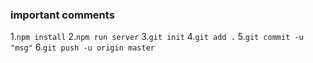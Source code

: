 ### important comments

1.`npm install`
2.`npm run server`
3.`git init`
4.`git add .`
5.`git commit -u "msg"`
6.`git push -u origin master`

